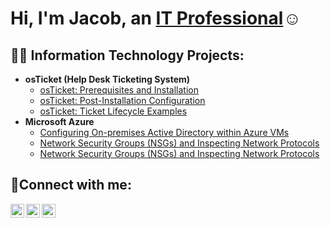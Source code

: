 <h1>Hi, I'm Jacob, an <a href="https://www.linkedin.com/in/jacob-bullock-9b9034344/">IT Professional</a>☺</h1>

<h2>👨‍💻 Information Technology Projects:</h2>

- <b>osTicket (Help Desk Ticketing System)</b>
  - [osTicket: Prerequisites and Installation](https://github.com/Rumblingcube/ostickt)
  - [osTicket: Post-Installation Configuration](https://github.com/Rumblingcube/osticket-post-install)
  - [osTicket: Ticket Lifecycle Examples](https://github.com/Rumblingcube/osticket-lifecycle/tree/main)
- <b>Microsoft Azure</b>
  - [Configuring On-premises Active Directory within Azure VMs](https://github.com/Rumblingcube/On-premises-Active-Directory-Deployed-in-the-Cloud-azure/tree/main)
  - [Network Security Groups (NSGs) and Inspecting Network Protocols](https://github.com/joshmadakorcc/azure-network-protols)
  - [Network Security Groups (NSGs) and Inspecting Network Protocols](https://github.com/joshmadakorcc/azure-network-protocols)

<h2>🤳Connect with me:</h2>

[<img align="left" alt="Josh | Twitter" width="22px" src="https://cdn.jsdelivr.net/npm/simple-icons@v3/icons/twitter.svg" />][twitter]
[<img align="left" alt="Josh | LinkedIn" width="22px" src="https://cdn.jsdelivr.net/npm/simple-icons@v3/icons/linkedin.svg" />][linkedin]
[<img align="left" alt="Josh | Instagram" width="22px" src="https://cdn.jsdelivr.net/npm/simple-icons@v3/icons/instagram.svg" />][instagram]

[twitter]: https://twitter.com/Josh
[instagram]: https://www.instagram.com/Josh
[linkedin]: https://linkedin.com/in/Josh

